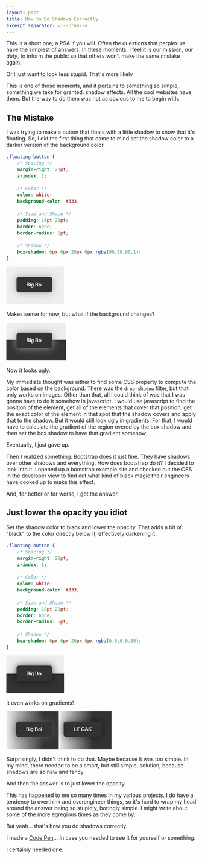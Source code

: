 ```yaml
---
layout: post
title: How to Do Shadows Correctly
excerpt_separator: <!--bruh-->
---
```


This is a short one, a PSA if you will. Often the questions that perplex us 
have the simplest of answers. In these moments, I feel it is our mission, our 
_duty_, to inform the public so that others won't make the same mistake again. 

Or I just want to look less stupid. That's more likely

This is one of those moments, and it pertains to something so simple, something 
we take for granted: shadow effects. All the cool websites have them. But the 
way to do them was not as obvious to me to begin with.

<!--bruh-->

The Mistake
------------------------------------------------------------------------------

I was trying to make a button that floats with a little shadow to show that 
it's floating. So, I did the first thing that came to mind set the shadow color 
to a darker version of the background color.

```css
.floating-button {
    /* Spacing */
    margin-right: 20pt;
    z-index: 1;
    
    /* Color */
    color: white;
    background-color: #333;
    
    /* Size and Shape */
    padding: 10pt 20pt;
    border: none;
    border-radius: 5pt;

    /* Shadow */
    box-shadow: 0px 0px 20px 0px rgba(90,90,90,1);
}
```

![Virgin Color Shadow](/assets/images/how-to-do-shadows-correctly/virgin-color-shadow.png)

Makes sense for now, but what if the background changes?

![Virgin Color Shadow Ugly](/assets/images/how-to-do-shadows-correctly/virgin-color-shadow-ugly.png)

Now it looks ugly.

My immediate thought was either to find some CSS property to compute the color
based on the background. There was the `drop-shadow` filter, but that only works on
images. Other than that, all I could think of was that I was gonna have to do it
somehow in javascript. I would use javascript to find the position of the element,
get all of the elements that cover that position, get the exact color of the element 
in that spot that the shadow covers and apply that to the shadow. But it would still
look ugly in gradients. For that, I would have to calculate the gradient of the region
overed by the box shadow and then set the box shadow to have that gradient somehow.

Eventually, I just gave up.

Then I realized something: Bootstrap does it just fine. They have shadows over 
other shadows and everything. How does bootstrap do it? I decided to look into it. 
I opened up a bootstrap example site and checked out the CSS in the developer view 
to find out what kind of black magic their engineers have cooked up to make this
effect.

And, for better or for worse, I got the answer.

Just lower the opacity you idiot
-------------------------------------------------------------------------------

Set the shadow color to black and lower the opacity. That adds a bit of "black" 
to the color directly below it, effectively darkening it.

```css
.floating-button {
    /* Spacing */
    margin-right: 20pt;
    z-index: 1;
    
    /* Color */
    color: white;
    background-color: #333;
    
    /* Size and Shape */
    padding: 10pt 20pt;
    border: none;
    border-radius: 5pt;

    /* Shadow */
    box-shadow: 0px 0px 20px 0px rgba(0,0,0,0.60);
}
```

![Alpha Chad Opacity Shadow](/assets/images/how-to-do-shadows-correctly/alpha-chad-opacity-shadow.png)

It even works on gradients!

![Alpha Chad Opacity Shadow Gradient](/assets/images/how-to-do-shadows-correctly/alpha-chad-opacity-shadow-gradient.png)

Surprisingly, I didn't think to do that. Maybe because it was too simple. In my 
mind, there needed to be a smart, but still simple, solution, because shadows 
are so new and fancy. 

And then the answer is to just lower the opacity.

This has happened to me so many times in my various projects. I do have a tendency
to overthink and overengineer things, so it's hard to wrap my head around the answer
being so stupidly, boringly simple. I might write about some of the more egregious 
times as they come by.

But yeah... that's how you do shadows correctly.

I made a [Code Pen](https://codepen.io/andydevs/pen/gOMgYeX?editors=1100)... In 
case you needed to see it for yourself or something.

I certainly needed one.